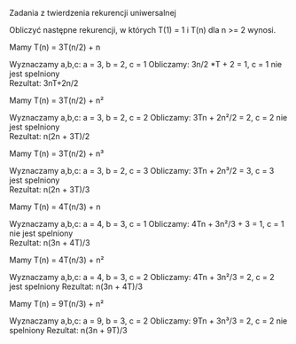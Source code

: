 Zadania z twierdzenia rekurencji uniwersalnej

Obliczyć następne rekurencji, w których T(1) = 1 i T(n) dla n >= 2 wynosi.


Mamy T(n) = 3T(n/2) + n

Wyznaczamy a,b,c: a = 3, b = 2, c = 1
Obliczamy: 3n/2 *T + 2 = 1, c = 1 nie jest spelniony  
Rezultat: 3nT+2n/2


Mamy T(n) = 3T(n/2) + n²

Wyznaczamy a,b,c: a = 3, b = 2, c = 2
Obliczamy: 3Tn + 2n²/2 = 2, c = 2  nie  jest spelniony  
Rezultat: n(2n + 3T)/2


Mamy T(n) = 3T(n/2) + n³

Wyznaczamy a,b,c: a = 3, b = 2, c = 3
Obliczamy: 3Tn + 2n³/2 = 3, c = 3 jest spelniony  
Rezultat: n(2n + 3T)/3


Mamy T(n) = 4T(n/3) + n

Wyznaczamy a,b,c: a = 4, b = 3, c = 1
Obliczamy: 4Tn + 3n²/3 + 3 = 1, c = 1 nie  jest spelniony  
Rezultat: n(3n + 4T)/3


Mamy T(n) = 4T(n/3) + n²

Wyznaczamy a,b,c: a = 4, b = 3, c = 2
Obliczamy:  4Tn + 3n²/3 = 2, c = 2 jest spelniony
Rezultat: n(3n + 4T)/3


Mamy T(n) = 9T(n/3) + n²

Wyznaczamy a,b,c: a = 9, b = 3, c = 2
Obliczamy: 9Tn + 3n³/3 = 2, c = 2 nie  spelniony
Rezultat: n(3n + 9T)/3
